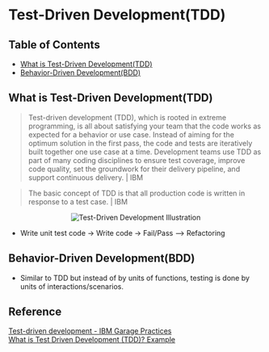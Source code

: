 # Test-Driven Development(TDD)

## Table of Contents
- [What is Test-Driven Development(TDD)](#test---driven-developmenttdd)
- [Behavior-Driven Development(BDD)](#behavior---driven-development-bdd)

## What is Test-Driven Development(TDD)
> Test-driven development (TDD), which is rooted in extreme programming, is all about satisfying your team that the code works as expected for a behavior or use case. Instead of aiming for the optimum solution in the first pass, the code and tests are iteratively built together one use case at a time. Development teams use TDD as part of many coding disciplines to ensure test coverage, improve code quality, set the groundwork for their delivery pipeline, and support continuous delivery. | IBM

> The basic concept of TDD is that all production code is written in response to a test case. | IBM

<div align="center">
  <img src="https://www.guru99.com/images/8-2016/081216_0811_TestDrivenD1.png" alt="Test-Driven Development Illustration" />
</div>

- Write unit test code &rarr; Write code &rarr; Fail/Pass --> Refactoring

## Behavior-Driven Development(BDD)
- Similar to TDD but instead of by units of functions, testing is done by units of interactions/scenarios.

## Reference
[Test-driven development - IBM Garage Practices](https://www.ibm.com/garage/method/practices/code/practice_test_driven_development/)  
[What is Test Driven Development (TDD)? Example](https://www.guru99.com/test-driven-development.html)  
